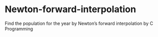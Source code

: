 # Newton-forward-interpolation
Find the population for the year by Newton’s forward interpolation by C Programming
